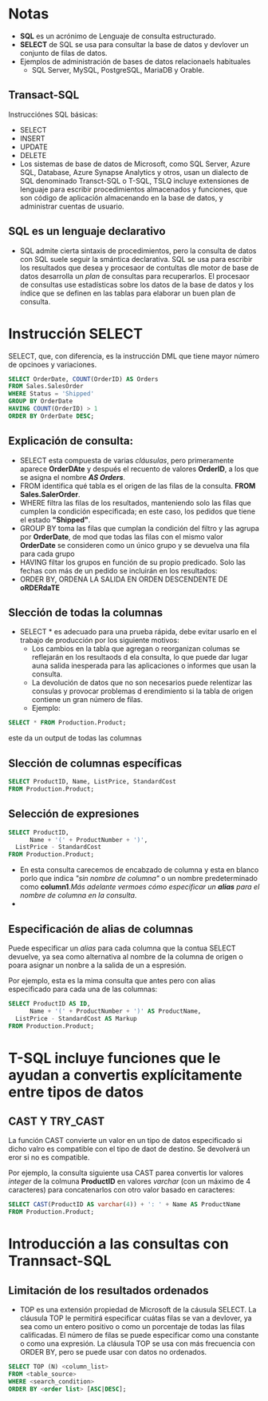 # Notas

- **SQL** es un acrónimo de Lenguaje de consulta estructurado.
- **SELECT** de SQL  se usa para consultar la base de datos y devlover un conjunto de filas de datos.
- Ejemplos de administración de bases de datos relacionaels habituales 
  - SQL Server, MySQL, PostgreSQL, MariaDB y Orable.


## Transact-SQL 

Instrucciónes SQL básicas:
  - SELECT
  - INSERT
  - UPDATE
  - DELETE
- Los sistemas de base de datos de Microsoft, como SQL Server, Azure SQL, Database, Azure Synapse Analytics y otros, usan un dialecto de SQL denominado Transct-SQL o T-SQL, TSLQ incluye extensiones de lenguaje para escribir procedimientos almacenados y funciones, que son código de aplicación almacenando en la base de datos, y administrar cuentas de usuario.

## SQL es un lenguaje declarativo
- SQL admite cierta sintaxis de procedimientos, pero la consulta de datos con SQL suele seguir la smántica declarativa. SQL se usa para escribir los resultados que desea y procesaor de contultas dle motor de base de datos desarrolla un *plan* de consultas para recuperarlos. El procesaor de consultas use estadísticas sobre los datos de la base de datos y los índice que se definen en las tablas para elaborar un buen plan de consulta.

# Instrucción SELECT 
SELECT, que, con diferencia, es la instrucción DML  que tiene mayor número de opcinoes y variaciones.

```sql
SELECT OrderDate, COUNT(OrderID) AS Orders
FROM Sales.SalesOrder
WHERE Status = 'Shipped'
GROUP BY OrderDate
HAVING COUNT(OrderID) > 1
ORDER BY OrderDate DESC;
```
## Explicación de consulta:
  - SELECT esta compuesta de varias *cláusulas*, pero primeramente aparece **OrderDAte** y después el recuento de valores **OrderID**, a los que se asigna el nombre ***AS Orders***.
  - FROM identifica qué tabla es el origen de las filas de la consulta. **FROM Sales.SalerOrder**.
  - WHERE filtra las filas de los resultados, manteniendo solo las filas que cumplen la condición especificada; en este caso, los pedidos que tiene el estado **"Shipped"**.
  - GROUP BY toma las filas que cumplan la condición del filtro y las agrupa por **OrderDate**, de mod que todas las filas con el mismo valor **OrderDate**  se consideren como un único grupo y se devuelva una fila para cada grupo 
  - HAVING filtar los grupos en función de su propio predicado. Solo las fechas con más de un pedido se incluirán en los resultados:
  - ORDER BY, ORDENA LA SALIDA EN ORDEN DESCENDENTE DE **oRDERdaTE**


## Slección de todas la columnas
- SELECT * es adecuado para una prueba rápida, debe evitar usarlo en el trabajo de producción por los siguiente motivos:
  *   Los cambios en la tabla que agregan o reorganizan columas se reflejarán en los resultaods d ela consulta, lo que puede dar lugar auna salida inesperada para las aplicaciones o informes que usan la consulta.
  *   La devolución de datos que no son necesarios puede relentizar las consulas y provocar problemas d erendimiento si la tabla de origen contiene un gran número de filas.
  *   Ejemplo:
```sql
SELECT * FROM Production.Product;
```
este da un output de todas las columnas

## Slección de columnas específicas

```sql
SELECT ProductID, Name, ListPrice, StandardCost
FROM Production.Product;
```

## Selección de expresiones

```sql
SELECT ProductID,
      Name + '(' + ProductNumber + ')',
  ListPrice - StandardCost
FROM Production.Product;
```

- En esta consulta carecemos de encabzado de columna y esta en blanco porlo que indica *"sin nombre de columna"* o un nombre predeterminado como **column1**.*Más adelante vermoes cómo especificar un **alias** para el nombre de columna en la consulta*.
- 


## Especificación de alias de columnas

Puede especificar un *alias* para cada columna que la contua SELECT devuelve, ya sea como alternativa al nombre de la columna de origen o poara asignar un nonbre a la salida de un a espresión.

Por ejemplo, esta es la mima consulta que antes pero con alias especificado para cada una de las columnas:

```sql
SELECT ProductID AS ID,
      Name + '(' + ProductNumber + ')' AS ProductName,
  ListPrice - StandardCost AS Markup
FROM Production.Product;
```

# T-SQL  incluye funciones que le ayudan a convertis explícitamente entre tipos de datos

## CAST Y TRY_CAST
La función CAST convierte un valor en un tipo de datos especificado si dicho valro es compatible con el tipo de daot de destino. Se devolverá un eror si no es compatible.

Por ejemplo, la consulta siguiente usa CAST  parea convertis lor valores *integer* de la colmuna **ProductID** en valores *varchar* (con un máximo de 4 caracteres) para concatenarlos con otro valor basado en caracteres:

```sql
SELECT CAST(ProductID AS varchar(4)) + ': ' + Name AS ProductName
FROM Production.Product;
```



# Introducción a las consultas con Trannsact-SQL

## Limitación de los resultados ordenados
- TOP es una extensión propiedad de Microsoft de la cáusula SELECT. La cláusula TOP le permitirá especificar cuátas filas se van a devlover, ya sea como un entero positivo o como un porcentaje de todas las filas calificadas. El número de filas se puede especificar como una constante o como una expresión. La cláusula TOP se usa con más frecuencia con ORDER BY, pero se puede usar con datos no ordenados.

```sql
SELECT TOP (N) <column_list>
FROM <table_source>
WHERE <search_condition>
ORDER BY <order list> [ASC|DESC];
```

